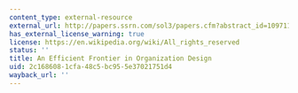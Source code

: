 ```yaml
---
content_type: external-resource
external_url: http://papers.ssrn.com/sol3/papers.cfm?abstract_id=1097118
has_external_license_warning: true
license: https://en.wikipedia.org/wiki/All_rights_reserved
status: ''
title: An Efficient Frontier in Organization Design
uid: 2c168608-1cfa-48c5-bc95-5e37021751d4
wayback_url: ''
---
```

